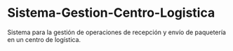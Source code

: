 # Sistema-Gestion-Centro-Logistica
Sistema para la gestión de operaciones de recepción y envío de paquetería en un centro de logística. 
